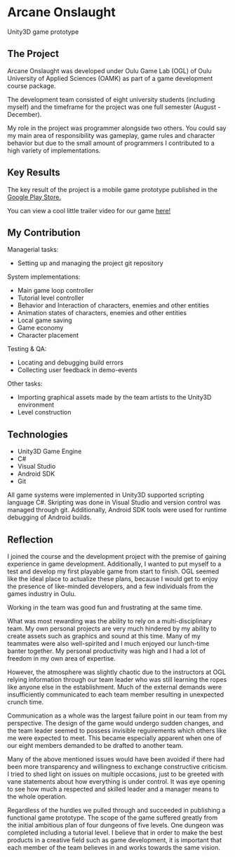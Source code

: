 # Arcane Onslaught

Unity3D game prototype

## The Project

Arcane Onslaught was developed under Oulu Game Lab (OGL) of Oulu University of Applied Sciences (OAMK) as part of a game development course package.

The development team consisted of eight university students (including myself) and the timeframe for the project was one full semester (August - December).

My role in the project was programmer alongside two others. You could say my main area of responsibility was gameplay, game rules and character behavior but due to the small amount of programmers I contributed to a high variety of implementations.

## Key Results

The key result of the project is a mobile game prototype published in the [Google Play Store.](https://play.google.com/store/apps/details?id=com.DankDungeons.ArcaneOnslaught)

You can view a cool little trailer video for our game [here!](https://www.youtube.com/embed/7l2r3sZqLxc)

## My Contribution

Managerial tasks:
* Setting up and managing the project git repository

System implementations:
* Main game loop controller
* Tutorial level controller
* Behavior and Interaction of characters, enemies and other entities
* Animation states of characters, enemies and other entities
* Local game saving
* Game economy
* Character placement

Testing & QA:
* Locating and debugging build errors
* Collecting user feedback in demo-events

Other tasks:
* Importing graphical assets made by the team artists to the Unity3D environment
* Level construction

## Technologies

* Unity3D Game Engine
* C#
* Visual Studio
* Android SDK
* Git

All game systems were implemented in Unity3D supported scripting language C#. Skripting was done in Visual Studio and version control was managed through git. Additionally, Android SDK tools were used for runtime debugging of Android builds.

## Reflection

I joined the course and the development project with the premise of gaining experience in game development. Additionally, I wanted to put myself to a test and develop my first playable game from start to finish. OGL seemed like the ideal place to actualize these plans, because I would get to enjoy the presence of like-minded developers, and a few individuals from the games industry in Oulu.

Working in the team was good fun and frustrating at the same time.

What was most rewarding was the ability to rely on a multi-disciplinary team. My own personal projects are very much hindered by my ability to create assets such as graphics and sound at this time. Many of my teammates were also well-spirited and I much enjoyed our lunch-time banter together. My personal productivity was high and I had a lot of freedom in my own area of expertise.

However, the atmosphere was slightly chaotic due to the instructors at OGL relying information through our team leader who was still learning the ropes like anyone else in the establishment. Much of the external demands were insufficiently communicated to each team member resulting in unexpected crunch time.

Communication as a whole was the largest failure point in our team from my perspective. The design of the game would undergo sudden changes, and the team leader seemed to possess invisible reguirements which others like me were expected to meet. This became especially apparent when one of our eight members demanded to be drafted to another team.

Many of the above mentioned issues would have been avoided if there had been more transparency and willingness to exchange constructive criticism. I tried to shed light on issues on multiple occasions, just to be greeted with vane statements about how everything is under control. It was eye opening to see how much a respected and skilled leader and a manager means to the whole operation.

Regardless of the hurdles we pulled through and succeeded in publishing a functional game prototype. The scope of the game suffered greatly from the initial ambitious plan of four dungeons of five levels. One dungeon was completed including a tutorial level. I believe that in order to make the best products in a creative field such as game development, it is important that each member of the team believes in and works towards the same vision.